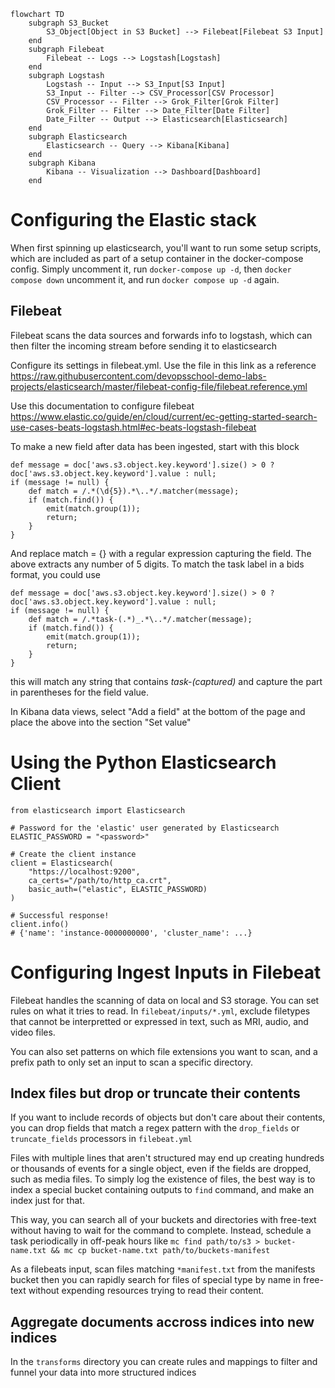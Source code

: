 ```mermaid
flowchart TD
    subgraph S3_Bucket
        S3_Object[Object in S3 Bucket] --> Filebeat[Filebeat S3 Input]
    end
    subgraph Filebeat
        Filebeat -- Logs --> Logstash[Logstash]
    end
    subgraph Logstash
        Logstash -- Input --> S3_Input[S3 Input]
        S3_Input -- Filter --> CSV_Processor[CSV Processor]
        CSV_Processor -- Filter --> Grok_Filter[Grok Filter]
        Grok_Filter -- Filter --> Date_Filter[Date Filter]
        Date_Filter -- Output --> Elasticsearch[Elasticsearch]
    end
    subgraph Elasticsearch
        Elasticsearch -- Query --> Kibana[Kibana]
    end
    subgraph Kibana
        Kibana -- Visualization --> Dashboard[Dashboard]
    end

```





# Configuring the Elastic stack

When first spinning up elasticsearch, you'll want to run some setup scripts, which are included as part of a setup container in the docker-compose config. Simply uncomment it, run `docker-compose up -d`, then `docker compose down` uncomment it, and run `docker compose up -d` again.




## Filebeat

Filebeat scans the data sources and forwards info to logstash, which can then filter the incoming stream before sending it to elasticsearch

Configure its settings in filebeat.yml. Use the file in this link as a reference https://raw.githubusercontent.com/devopsschool-demo-labs-projects/elasticsearch/master/filebeat-config-file/filebeat.reference.yml 

Use this documentation to configure filebeat
https://www.elastic.co/guide/en/cloud/current/ec-getting-started-search-use-cases-beats-logstash.html#ec-beats-logstash-filebeat


To make a new field after data has been ingested, start with this block

```
def message = doc['aws.s3.object.key.keyword'].size() > 0 ? doc['aws.s3.object.key.keyword'].value : null;
if (message != null) {
    def match = /.*(\d{5}).*\..*/.matcher(message);
    if (match.find()) {
        emit(match.group(1));
        return;
    }
}
```

And replace match = {} with a regular expression capturing the field. The above extracts any number of 5 digits. To match the task label in a bids format, you could use

```
def message = doc['aws.s3.object.key.keyword'].size() > 0 ? doc['aws.s3.object.key.keyword'].value : null;
if (message != null) {
    def match = /.*task-(.*)_.*\..*/.matcher(message);
    if (match.find()) {
        emit(match.group(1));
        return;
    }
}
```

this will match any string that contains _task-(captured)_ and capture the part in parentheses for the field value.

In Kibana data views, select "Add a field" at the bottom of the page and place the above into the section "Set value"

# Using the Python Elasticsearch Client

```
from elasticsearch import Elasticsearch

# Password for the 'elastic' user generated by Elasticsearch
ELASTIC_PASSWORD = "<password>"

# Create the client instance
client = Elasticsearch(
    "https://localhost:9200",
    ca_certs="/path/to/http_ca.crt",
    basic_auth=("elastic", ELASTIC_PASSWORD)
)

# Successful response!
client.info()
# {'name': 'instance-0000000000', 'cluster_name': ...}
```

# Configuring Ingest Inputs in Filebeat

Filebeat handles the scanning of data on local and S3 storage. You can set rules on what it tries to read. In `filebeat/inputs/*.yml`, exclude filetypes that cannot be interpretted or expressed in text, such as MRI, audio, and video files. 

You can also set patterns on which file extensions you want to scan, and a prefix path to only set an input to scan a specific directory.

## Index files but drop or truncate their contents

If you want to include records of objects but don't care about their contents, you can drop fields that match a regex pattern with the `drop_fields` or `truncate_fields` processors in `filebeat.yml`

Files with multiple lines that aren't structured may end up creating hundreds or thousands of events for a single object, even if the fields are dropped, such as media files. To simply log the existence of files, the best way is to index a special bucket containing outputs to `find` command, and make an index just for that.

This way, you can search all of your buckets and directories with free-text without having to wait for the command to complete. Instead, schedule a task periodically in off-peak hours like `mc find path/to/s3 > bucket-name.txt && mc cp bucket-name.txt path/to/buckets-manifest`

As a filebeats input, scan files matching `*manifest.txt` from the manifests bucket then you can rapidly search for files of special type by name in free-text without expending resources trying to read their content.


## Aggregate documents accross indices into new indices
In the `transforms` directory you can create rules and mappings to filter and funnel your data into more structured indices
